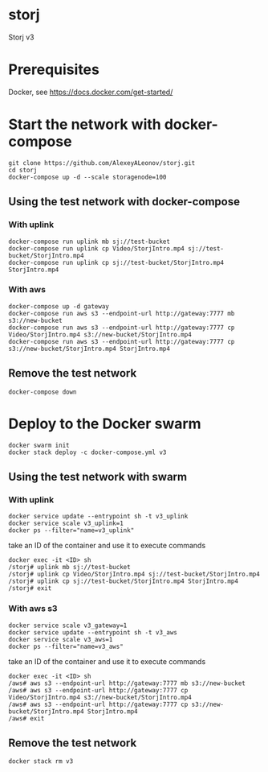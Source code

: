 # storj
Storj v3

# Prerequisites 
Docker, see https://docs.docker.com/get-started/

# Start the network with docker-compose
    git clone https://github.com/AlexeyALeonov/storj.git
    cd storj
    docker-compose up -d --scale storagenode=100

## Using the test network with docker-compose
### With uplink
    docker-compose run uplink mb sj://test-bucket
    docker-compose run uplink cp Video/StorjIntro.mp4 sj://test-bucket/StorjIntro.mp4
    docker-compose run uplink cp sj://test-bucket/StorjIntro.mp4 StorjIntro.mp4

### With aws
    docker-compose up -d gateway
    docker-compose run aws s3 --endpoint-url http://gateway:7777 mb s3://new-bucket
    docker-compose run aws s3 --endpoint-url http://gateway:7777 cp Video/StorjIntro.mp4 s3://new-bucket/StorjIntro.mp4
    docker-compose run aws s3 --endpoint-url http://gateway:7777 cp s3://new-bucket/StorjIntro.mp4 StorjIntro.mp4
  
## Remove the test network
    docker-compose down

# Deploy to the Docker swarm
    docker swarm init
    docker stack deploy -c docker-compose.yml v3

## Using the test network with swarm
### With uplink
    docker service update --entrypoint sh -t v3_uplink
    docker service scale v3_uplink=1
    docker ps --filter="name=v3_uplink"

take an ID of the container and use it to execute commands

    docker exec -it <ID> sh
    /storj# uplink mb sj://test-bucket
    /storj# uplink cp Video/StorjIntro.mp4 sj://test-bucket/StorjIntro.mp4
    /storj# uplink cp sj://test-bucket/StorjIntro.mp4 StorjIntro.mp4
    /storj# exit

### With aws s3
    docker service scale v3_gateway=1
    docker service update --entrypoint sh -t v3_aws
    docker service scale v3_aws=1
    docker ps --filter="name=v3_aws"
  
take an ID of the container and use it to execute commands

    docker exec -it <ID> sh
    /aws# aws s3 --endpoint-url http://gateway:7777 mb s3://new-bucket
    /aws# aws s3 --endpoint-url http://gateway:7777 cp Video/StorjIntro.mp4 s3://new-bucket/StorjIntro.mp4
    /aws# aws s3 --endpoint-url http://gateway:7777 cp s3://new-bucket/StorjIntro.mp4 StorjIntro.mp4
    /aws# exit

## Remove the test network
    docker stack rm v3
